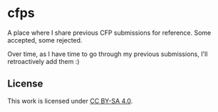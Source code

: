 # cfps

A place where I share previous CFP submissions for reference. Some accepted, some rejected.

Over time, as I have time to go through my previous submissions, I'll retroactively add them :)

## License

This work is licensed under [CC BY-SA 4.0](LICENSE).
